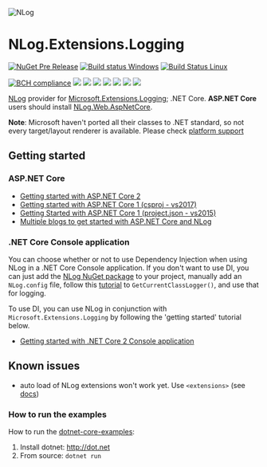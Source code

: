 ![NLog](https://nlog-project.org/images/NLog.png)

# NLog.Extensions.Logging 



[![NuGet Pre Release](https://img.shields.io/nuget/vpre/NLog.Extensions.Logging.svg)](https://www.nuget.org/packages/NLog.Extensions.Logging)
[![Build status Windows](https://ci.appveyor.com/api/projects/status/0nrg8cksp4b6tab1/branch/dev?svg=true)](https://ci.appveyor.com/project/nlog/nlog-framework-logging/branch/dev)
[![Build Status Linux](https://travis-ci.org/NLog/NLog.Extensions.Logging.svg?branch=master)](https://travis-ci.org/NLog/NLog.Extensions.Logging)

[![BCH compliance](https://bettercodehub.com/edge/badge/NLog/NLog.Extensions.Logging?branch=components)](https://bettercodehub.com/results/NLog/NLog.Extensions.Logging)
[![](https://sonarcloud.io/api/project_badges/measure?project=nlog.extensions.logging&branch=dev&metric=ncloc)](https://sonarcloud.io/dashboard/?id=nlog.extensions.logging&branch=dev) 
[![](https://sonarcloud.io/api/project_badges/measure?project=nlog.extensions.logging&branch=dev&metric=bugs)](https://sonarcloud.io/dashboard/?id=nlog.extensions.logging&branch=dev) 
[![](https://sonarcloud.io/api/project_badges/measure?project=nlog.extensions.logging&branch=dev&metric=vulnerabilities)](https://sonarcloud.io/dashboard/?id=nlog.extensions.logging&branch=dev) 
[![](https://sonarcloud.io/api/project_badges/measure?project=nlog.extensions.logging&branch=dev&metric=code_smells)](https://sonarcloud.io/project/issues?id=nlog.extensions.logging&branch=dev&resolved=false&types=CODE_SMELL) 
[![](https://sonarcloud.io/api/project_badges/measure?project=nlog.extensions.logging&branch=dev&metric=duplicated_lines_density)](https://sonarcloud.io/component_measures/domain/Duplications?id=nlog.extensions.logging&branch=dev) 
[![](https://sonarcloud.io/api/project_badges/measure?project=nlog.extensions.logging&branch=dev&metric=sqale_debt_ratio)](https://sonarcloud.io/dashboard/?id=nlog.extensions.logging&branch=dev) 
[![](https://sonarcloud.io/api/project_badges/measure?project=nlog.extensions.logging&branch=dev&metric=coverage)](https://sonarcloud.io/component_measures?id=nlog.extensions.logging&branch=dev&metric=coverage) 

[NLog](https://github.com/NLog/NLog) provider for [Microsoft.Extensions.Logging](https://github.com/aspnet/Logging); .NET Core. 
**ASP.NET Core** users should install  [NLog.Web.AspNetCore](https://www.nuget.org/packages/NLog.web.aspnetcore). 


**Note**: Microsoft haven't ported all their classes to .NET standard, so not every target/layout renderer is available. 
Please check [platform support](https://github.com/NLog/NLog/wiki/platform-support)


## Getting started
### ASP.NET Core

- [Getting started with ASP.NET Core 2](https://github.com/NLog/NLog.Web/wiki/Getting-started-with-ASP.NET-Core-2)
- [Getting started with ASP.NET Core 1 (csproj - vs2017)](https://github.com/NLog/NLog.Web/wiki/Getting-started-with-ASP.NET-Core-(csproj---vs2017))
- [Getting Started with ASP.NET Core 1 (project.json - vs2015)](https://github.com/NLog/NLog.Web/wiki/Getting-started-with-ASP.NET-Core-(project.json))
- [Multiple blogs to get started with ASP.NET Core and NLog](https://github.com/damienbod/AspNetCoreNlog)

### .NET Core Console application

You can choose whether or not to use Dependency Injection when using NLog in a .NET Core Console application. If you don't want to use DI, you can just add the [NLog NuGet package](https://www.nuget.org/packages/NLog) to your project, manually add an `NLog.config` file, follow this [tutorial](https://github.com/NLog/NLog/wiki/Tutorial#configure-nlog-targets-for-output) to `GetCurrentClassLogger()`, and use that for logging.

To use DI, you can use NLog in conjunction with `Microsoft.Extensions.Logging` by following the 'getting started' tutorial below.

- [Getting started with .NET Core 2 Console application](https://github.com/NLog/NLog.Extensions.Logging/wiki/Getting-started-with-.NET-Core-2---Console-application)


Known issues
---
- auto load of NLog extensions won't work yet. Use `<extensions>` (see [docs](https://github.com/NLog/NLog/wiki/Configuration-file#extensions))


### How to run the examples
How to run the [dotnet-core-examples](https://github.com/NLog/NLog.Extensions.Logging/tree/master/examples):

1. Install dotnet: http://dot.net 
2. From source: `dotnet run`
